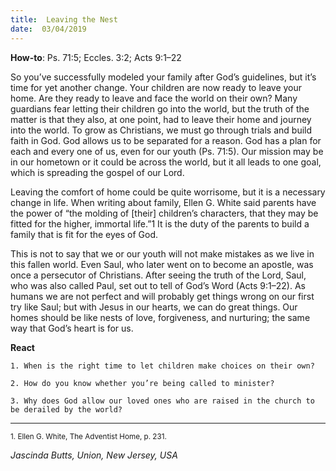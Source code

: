 ```yaml
---
title:  Leaving the Nest
date:  03/04/2019
---
```


**How-to**: Ps. 71:5; Eccles. 3:2; Acts 9:1–22

So you’ve successfully modeled your family after God’s guidelines, but it’s time for yet another change. Your children are now ready to leave your home. Are they ready to leave and face the world on their own? Many guardians fear letting their children go into the world, but the truth of the matter is that they also, at one point, had to leave their home and journey into the world. To grow as Christians, we must go through trials and build faith in God. God allows us to be separated for a reason. God has a plan for each and every one of us, even for our youth (Ps. 71:5). Our mission may be in our hometown or it could be across the world, but it all leads to one goal, which is spreading the gospel of our Lord.

Leaving the comfort of home could be quite worrisome, but it is a necessary change in life. When writing about family, Ellen G. White said parents have the power of “the molding of [their] children’s characters, that they may be fitted for the higher, immortal life.”1 It is the duty of the parents to build a family that is fit for the eyes of God.

This is not to say that we or our youth will not make mistakes as we live in this fallen world. Even Saul, who later went on to become an apostle, was once a persecutor of Christians. After seeing the truth of the Lord, Saul, who was also called Paul, set out to tell of God’s Word (Acts 9:1–22). As humans we are not perfect and will probably get things wrong on our first try like Saul; but with Jesus in our hearts, we can do great things. Our homes should be like nests of love, forgiveness, and nurturing; the same way that God’s heart is for us.

**React**

`1. When is the right time to let children make choices on their own?`

`2. How do you know whether you’re being called to minister?`

`3. Why does God allow our loved ones who are raised in the church to be derailed by the world?`

---

<sup>1. Ellen G. White, The Adventist Home, p. 231.</sup>

_Jascinda Butts, Union, New Jersey, USA_